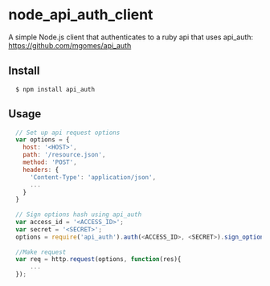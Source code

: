 # node_api_auth_client #

A simple Node.js client that authenticates to a ruby api that uses api_auth: https://github.com/mgomes/api_auth

## Install ##
```
  $ npm install api_auth
```

## Usage ##
```js
  // Set up api request options
  var options = {
    host: '<HOST>',
    path: '/resource.json',
    method: 'POST',
    headers: {
      'Content-Type': 'application/json',
      ...
    }
  }
  
  // Sign options hash using api_auth
  var access_id = '<ACCESS_ID>';
  var secret = '<SECRET>';
  options = require('api_auth').auth(<ACCESS_ID>, <SECRET>).sign_options(options, content_body);
  
  //Make request
  var req = http.request(options, function(res){
      ...
  });
```
